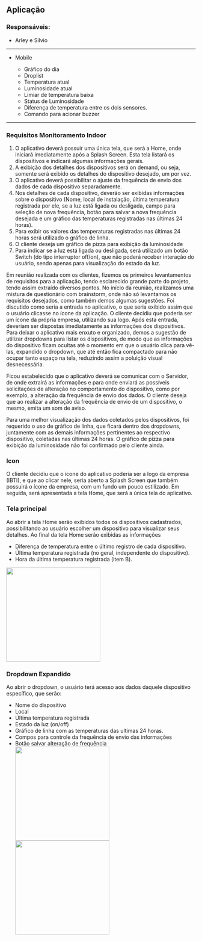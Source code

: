 ## Aplicação

### Responsáveis:
  * Arley e Silvio
---------------------------------
* Mobile  

  * Gráfico do dia
  * Droplist
  * Temperatura atual
  * Luminosidade atual
  * Limiar de temperatura baixa
  * Status de Luminosidade
  * Diferença de temperatura entre os dois sensores.
  * Comando para acionar buzzer 
---------------------------------------

<h3><b>Requisitos Monitoramento Indoor</b></h3>
<p>
 <ol>
  <li>O aplicativo deverá possuir uma única tela, que será a Home, onde iniciará imediatamente após a Splash Screen. Esta tela listará os dispositivos e indicará algumas informações gerais.</li>
  <li>A exibição dos detalhes dos dispositivos será on demand, ou seja, somente será exibido os detalhes do dispositivo desejado, um por vez.</li>
  <li>O aplicativo deverá possibilitar o ajuste da frequência de envio dos dados de cada dispositivo separadamente.</li>
  <li>Nos detalhes de cada dispositivo, deverão ser exibidas informações sobre o dispositivo (Nome, local de instalação, última temperatura registrada por ele, se a luz está ligada ou desligada, campo para seleção de nova frequência, botão para salvar a nova frequência desejada e um gráfico das temperaturas registradas nas últimas 24 horas).</li>
  <li>Para exibir os valores das temperaturas registradas nas últimas 24 horas será utilizado o gráfico de linha.</li>
  <li>O cliente deseja um gráfico de pizza para exibição da luminosidade</li>
  <li>Para indicar se a luz está ligada ou desligada, será utilizado um botão Switch (do tipo interruptor off/on), que não poderá receber interação do usuário, sendo apenas para visualização do estado da luz.</li>
 </ol>
</p>

<p>
 Em reunião realizada com os clientes, fizemos os primeiros levantamentos de requisitos para a aplicação, tendo esclarecido grande parte do projeto, tendo assim extraído diversos pontos. No início da reunião, realizamos uma mistura de questionário com brainstorm, onde não só levantamos os requisitos desejados, como também demos algumas sugestões. Foi discutido como seria a entrada no aplicativo, o que seria exibido assim que o usuário clicasse no ícone da aplicação. O cliente decidiu que poderia ser um ícone da própria empresa, utilizando sua logo. Após esta entrada, deveriam ser dispostas imediatamente as informações dos dispositivos. Para deixar o aplicativo mais enxuto e organizado, demos a sugestão de utilizar dropdowns para listar os dispositivos, de modo que as informações do dispositivo ficam ocultas até o momento em que o usuário clica para vê-las, expandido o dropdown, que até então fica compactado para não ocupar tanto espaço na tela, reduzindo assim a poluição visual desnecessária.

Ficou estabelecido que o aplicativo deverá se comunicar com o Servidor, de onde extrairá as informações e para onde enviará as possíveis solicitações de alteração no comportamento do dispositivo, como por exemplo, a alteração da frequência de envio dos dados. O cliente deseja que ao realizar a alteração da frequência de envio de um dispositivo, o mesmo, emita um som de aviso.

Para uma melhor visualização dos dados coletados pelos dispositivos, foi requerido o uso de gráfico de linha, que ficará dentro dos dropdowns, juntamente com as demais informações pertinentes ao respectivo dispositivo, coletadas nas últimas 24 horas. O gráfico de pizza para exibição da luminosidade não foi confirmado pelo cliente ainda.
</p>

<h3><b>Icon</b></h3>
<p>O cliente decidiu que o ícone do aplicativo poderia ser a logo da empresa (IBTI), e que ao clicar nele, seria aberto a Splash Screen que também possuirá o ícone da empresa, com um fundo um pouco estilizado. Em seguida, será apresentada a tela Home, que será a única tela do aplicativo.</p>

<h3><b>Tela principal</b></h3>
<p>Ao abrir a tela Home serão exibidos todos os dispositivos cadastrados, possibilitando ao usuário escolher um dispositivo para visualizar seus detalhes. Ao final da tela Home serão exibidas as informações</p>
<ul>
 <li>Diferença de temperatura entre o último registro de cada dispositivo.</li>
 <li>Última temperatura registrada (no geral, independente do dispositivo).</li>
 <li>Hora da última temperatura registrada (item B).</li>
</ul>
<img src="https://user-images.githubusercontent.com/32252053/87790233-9f8ee800-c816-11ea-9c01-8a6a5add33da.jpg" width="250" heigth="300"/>

<h3><b>Dropdown Expandido</b></h3>
<p>Ao abrir o dropdown, o usuário terá acesso aos dados daquele dispositivo específico, que serão:</p>
<ul>
 <li>Nome do dispositivo</li>
 <li>Local</li>
 <li>Última temperatura registrada</li>
 <li>Estado da luz (on/off)</li>
 <li>Gráfico de linha com as temperaturas das ultimas 24 horas.</li>
 <li>Compos para controle da frequência de envio das informações</li>
 <li>Botão salvar alteração de frequência</li>
 <img src="https://user-images.githubusercontent.com/32252053/87797242-ce11c080-c820-11ea-9834-08ea5ce89528.jpg"  width="250" heigth="300"/>
 <img src="https://user-images.githubusercontent.com/32252053/87791983-92272d00-c819-11ea-8457-2f528225e41a.jpg"  width="250" heigth="300"/>
</ul>


